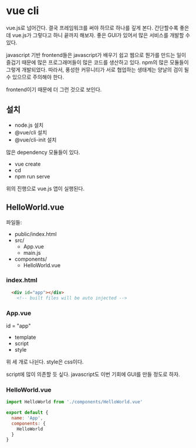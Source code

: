 # vue cli 

vue.js로 넘어간다. 결국 프레임워크를 써야 하므로 하나를 깊게 본다. 
간단할수록 좋은데 vue.js가 그렇다고 하니 끝까지 해보자. 
좋은 GUI가 있어서 많은 서비스를 개발할 수 있다. 

javascript 기반 frontend들은 javascript가 배우기 쉽고 웹으로 뭔가를 만드는 일이 즐겁기 때문에
많은 프로그래머들이 많은 코드를 생산하고 있다. npm의 많은 모듈들이 그렇게 개발되었다. 
따라서, 풍성한 커뮤니티가 서로 협업하는 생태계는 양날의 검이 될 수 있으므로 주의해야 한다. 

frontend이기 때문에 더 그런 것으로 보인다. 

## 설치 

- node.js 설치 
- @vue/cli 설치 
- @vue/cli-init 설치 

많은 dependency 모듈들이 있다. 

- vue create <project> 
- cd <project>
- npm run serve 

위의 진행으로 vue.js 앱이 실행된다. 


## HelloWorld.vue

파일들: 
- public/index.html 
- src/
  - App.vue
  - main.js
- components/
  - HelloWorld.vue 


### index.html 

```html
  <div id="app"></div>
    <!-- built files will be auto injected -->
```


### App.vue

id = "app"

- template 
- script 
- style

위 세 개로 나뉜다. style은 css이다. 

script에 많이 의존할 듯 싶다. javascript도 이번 기회에 GUI를 만들 정도로 하자. 

### HelloWorld.vue

```javascript
import HelloWorld from './components/HelloWorld.vue'

export default {
  name: 'App',
  components: {
    HelloWorld
  }
}
```


